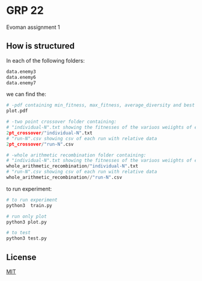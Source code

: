 # GRP 22

Evoman assignment 1

## How is structured

In each of the following folders: 

```bash
data.enemy3
data.enemy6
data.enemy7
```
we can find the:

```python
# -pdf containing min_fitness, max_fitness, average_diversity and best individusal gain boxplot
plot.pdf

# -two point crossover folder containing:
# "individual-N".txt showing the fitnesses of the variuos weiights of each individual
2pt_crossover/"individual-N".txt
# "run-N".csv showing csv of each run with relative data
2pt_crossover/"run-N".csv

# -whole arithmetic recombination folder containing:
# "individual-N".txt showing the fitnesses of the variuos weiights of each individual
whole_arithmetic_recombination/"individual-N".txt
# "run-N".csv showing csv of each run with relative data
whole_arithmetic_recombination//"run-N".csv

```
to run experiment:

```python
# to run experiment
python3  train.py

# run only plot
python3 plot.py

# to test
python3 test.py
```
## License

[MIT](https://choosealicense.com/licenses/mit/)
